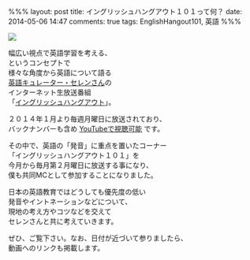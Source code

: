 %%%
layout: post
title: イングリッシュハングアウト１０１って何？
date: 2014-05-06 14:47
comments: true
tags: EnglishHangout101, 英語
%%%

<img src="/assets/images/common/english-hangout101-logo.jpeg" />

幅広い視点で英語学習を考える、<br />
というコンセプトで<br />
様々な角度から英語について語る<br />
[英語キュレーター・セレンさん](http://cellen.jp/)の<br />
インターネット生放送番組<br />
「[イングリッシュハングアウト](http://wailingual.jp/column/hangout.html)」。

２０１４年１月より毎週月曜日に放送されており、<br />
バックナンバーも含め [YouTubeで視聴可能](https://www.youtube.com/channel/UC5bDl45j5grWyL2QYo_XyKw) です。

その中で、英語の「発音」に重点を置いたコーナー<br />
「イングリッシュハングアウト１０１」を<br />
今月から毎月第２月曜日に放送する事になり、<br />
僕も共同MCとして参加することになりました。

日本の英語教育ではどうしても優先度の低い<br />
発音やイントネーションなどについて、<br />
現地の考え方やコツなどを交えて<br />
セレンさんと共に考えていきます。

ぜひ、ご覧下さい。なお、日付が近づいて参りましたら、<br />
動画へのリンクも掲載します。


